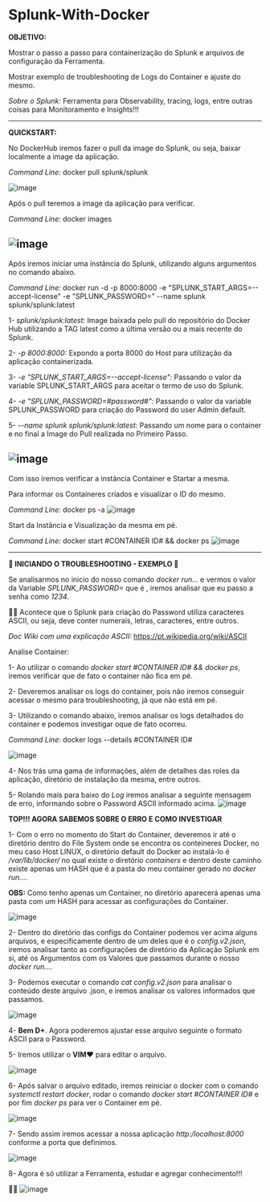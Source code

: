 # Splunk-With-Docker

**OBJETIVO:**

Mostrar o passo a passo para containerização do Splunk e arquivos de configuração da Ferramenta.

Mostrar exemplo de troubleshooting de Logs do Container e ajuste do mesmo.

*Sobre o Splunk:* Ferramenta para Observability, tracing, logs, entre outras coisas para Monitoramento e Insights!!!

------------------------------------------------------------------------------------------------------------------------------------------------------------------
**QUICKSTART:**

No DockerHub iremos fazer o pull da image do Splunk, ou seja, baixar localmente a image da aplicação.

*Command Line:* docker pull splunk/splunk

![image](https://user-images.githubusercontent.com/97455314/153449973-283cb97c-3fdc-4e9f-836e-36ee4137043d.png)

Após o pull teremos a image da aplicação para verificar.

*Command Line:* docker images

![image](https://user-images.githubusercontent.com/97455314/153450438-d583d4d5-b925-48ae-9bfa-20363ab0a6a7.png)
------------------------------------------------------------------------------------------------------------------------------------------------------------------
Após iremos iniciar uma instância do Splunk, utilizando alguns argumentos no comando abaixo.

*Command Line:* docker run -d -p 8000:8000 -e "SPLUNK_START_ARGS=--accept-license" -e "SPLUNK_PASSWORD=<password>" --name splunk splunk/splunk:latest

1- *splunk/splunk:latest:* Image baixada pelo pull do repositório do Docker Hub utilizando a TAG latest como a última versão ou a mais recente do Splunk.
  
2- *-p 8000:8000:* Expondo a porta 8000 do Host para utilização da aplicação containerizada.
  
3- *-e "SPLUNK_START_ARGS=--accept-license":* Passando o valor da variable SPLUNK_START_ARGS para aceitar o termo de uso do Splunk.
  
4- *-e "SPLUNK_PASSWORD=#password#":* Passando o valor da variable SPLUNK_PASSWORD para criação do Password do user Admin default. 
  
5- *--name splunk splunk/splunk:latest:* Passando um nome para o container e no final a Image do Pull realizada no Primeiro Passo. 
  
![image](https://user-images.githubusercontent.com/97455314/153455989-44efa683-2c20-410f-b5b7-94b2aebad63e.png)
------------------------------------------------------------------------------------------------------------------------------------------------------------------
Com isso iremos verificar a instância Container e Startar a mesma.
  
Para informar os Containeres criados e visualizar o ID do mesmo.  
  
*Command Line:* docker ps -a
![image](https://user-images.githubusercontent.com/97455314/153454570-7a4c8e52-1d45-4595-8e55-1b9571cdd933.png)
  
Start da Instância e Visualização da mesma em pé.
  
*Command Line:* docker start #CONTAINER ID# && docker ps
![image](https://user-images.githubusercontent.com/97455314/153455181-42aa9460-d7b6-4c5f-804c-ec5b98913d1e.png)
  
------------------------------------------------------------------------------------------------------------------------------------------------------------------
**🚀 INICIANDO O TROUBLESHOOTING - EXEMPLO 🚀**
  
Se analisarmos no inicio do nosso comando *docker run...* e vermos o valor da Variable *SPLUNK_PASSWORD=<password>* que é <password>, iremos analisar que eu passo a senha como *1234*.

💭🤔 Acontece que o Splunk para criação do Password utiliza caracteres ASCII, ou seja, deve conter numerais, letras, caracteres, entre outros.
  
*Doc Wiki com uma explicação ASCII:* https://pt.wikipedia.org/wiki/ASCII
  
Analise Container:

1- Ao utilizar o comando *docker start #CONTAINER ID# && docker ps*, iremos verificar que de fato o container não fica em pé.
  
2- Deveremos analisar os logs do container, pois não iremos conseguir acessar o mesmo para troubleshooting, já que não está em pé.
  
3- Utilizando o comando abaixo, iremos analisar os logs detalhados do container e podemos investigar oque de fato ocorreu.

*Command Line*: docker logs --details #CONTAINER ID#
  
 ![image](https://user-images.githubusercontent.com/97455314/153459593-a6070784-3026-4a46-8c71-aa69df8ac56e.png)

4- Nos trás uma gama de informações, além de detalhes das roles da aplicação, diretório de instalação da mesma, entre outros.
  
5- Rolando mais para baixo do *Log* iremos analisar a seguinte mensagem de erro, informando sobre o Password ASCII informado acima.
![image](https://user-images.githubusercontent.com/97455314/153460191-4ade10f2-7d72-4087-8bcd-0e17c668d75c.png)

**TOP!!! AGORA SABEMOS SOBRE O ERRO E COMO INVESTIGAR**
  
1- Com o erro no momento do Start do Container, deveremos ir até o diretório dentro do File System onde se encontra os conteineres Docker, no meu caso Host LINUX, o diretório default do Docker ao instalá-lo é */var/lib/docker/* no qual existe o diretório *containers* e dentro deste caminho existe apenas um HASH que é a pasta do meu container gerado no *docker run...*.
  
**OBS:** Como tenho apenas um Container, no diretório aparecerá apenas uma pasta com um HASH para acessar as configurações do Container.  
  
![image](https://user-images.githubusercontent.com/97455314/153462361-70bdf824-2f94-4195-9f47-00aa60b023d2.png)
  
2- Dentro do diretório das configs do Container podemos ver acima alguns arquivos, e especificamente dentro de um deles que é o *config.v2.json*, iremos analisar tanto as configurações de diretório da Aplicação Splunk em si, até os Argumentos com os Valores que passamos durante o nosso *docker run...*.
  
3- Podemos executar o comando *cat config.v2.json* para analisar o conteúdo deste arquivo .json, e iremos analisar os valores informados que passamos.
  
![image](https://user-images.githubusercontent.com/97455314/153463405-c6e63def-ea57-4208-82f5-996e5a1cf7a3.png)

4- **Bem D+**. Agora poderemos ajustar esse arquivo seguinte o formato ASCII para o Password.
  
5- Iremos utilizar o **VIM❤️** para editar o arquivo.
  
![image](https://user-images.githubusercontent.com/97455314/153464318-cd987c6f-c491-4bfe-b048-b0e2c3f4c97d.png)

6- Após salvar o arquivo editado, iremos reiniciar o docker com o comando *systemctl restart docker*, rodar o comando *docker start #CONTAINER ID#* e por fim *docker ps* para ver o Container em pé.
 
![image](https://user-images.githubusercontent.com/97455314/153465940-bca1f91c-1efe-4dd7-b99d-7620eeedba60.png)

7- Sendo assim iremos acessar a nossa aplicação *http:/localhost:8000* conforme a porta que definimos.
 
![image](https://user-images.githubusercontent.com/97455314/153466390-b62272ab-3bf3-4471-92bf-910b5aa1274e.png)

8- Agora é só utilizar a Ferramenta, estudar e agregar conhecimento!!!
  
🚀🚀
![image](https://user-images.githubusercontent.com/97455314/153466662-7a37dcba-c972-4e4a-a3f2-4b9cea273722.png)
  
  
  
 
  
  
  
  
  
  
  


